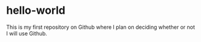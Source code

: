 # hello-world
This is my first repository on Github where I plan on deciding whether or not I will use Github.
